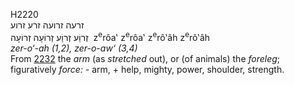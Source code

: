 H2220  
זרעה זרועה זרע זרוע  
זְרוַֹע זְרוַֹע זְרוֹעָה זְרוֹעָה ‎ z<sup>e</sup>rôa‛ z<sup>e</sup>rôa‛
z<sup>e</sup>rô‛âh z<sup>e</sup>rô‛âh  
*zer-o‘-ah* *(1,2),* *zer-o-aw‘* *(3,4)*  
From [2232](h2232) the *arm* (as *stretched* out), or (of animals) the
*foreleg*; figuratively *force: -* arm, + help, mighty, power, shoulder,
strength.  
